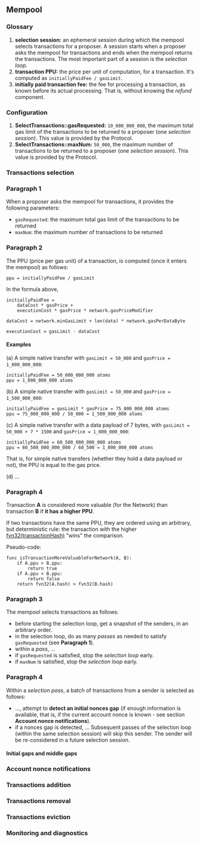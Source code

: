 ## Mempool

### Glossary

1. **selection session:** an ephemeral session during which the mempool selects transactions for a proposer. A session starts when a proposer asks the mempool for transactions and ends when the mempool returns the transactions. The most important part of a session is the _selection loop_.
2. **transaction PPU:** the price per unit of computation, for a transaction. It's computed as `initiallyPaidFee / gasLimit`.
3. **initially paid transaction fee:** the fee for processing a transaction, as known before its actual processing. That is, without knowing the _refund_ component.

### Configuration

1. **SelectTransactions::gasRequested:** `10_000_000_000`, the maximum total gas limit of the transactions to be returned to a proposer (one _selection session_). This value is provided by the Protocol.
2. **SelectTransactions::maxNum:** `50_000`, the maximum number of transactions to be returned to a proposer (one _selection session_). This value is provided by the Protocol.

### Transactions selection

### Paragraph 1

When a proposer asks the mempool for transactions, it provides the following parameters:

 - `gasRequested`: the maximum total gas limit of the transactions to be returned
 - `maxNum`: the maximum number of transactions to be returned

### Paragraph 2

The PPU (price per gas unit) of a transaction, is computed (once it enters the mempool) as follows:

```
ppu = initiallyPaidFee / gasLimit
```

In the formula above, 

```
initiallyPaidFee =
    dataCost * gasPrice +
    executionCost * gasPrice * network.gasPriceModifier

dataCost = network.minGasLimit + len(data) * network.gasPerDataByte

executionCost = gasLimit - dataCost
```

#### Examples

(a) A simple native transfer with `gasLimit = 50_000` and `gasPrice = 1_000_000_000`:

```
initiallyPaidFee = 50_000_000_000 atoms
ppu = 1_000_000_000 atoms
```

(b) A simple native transfer with `gasLimit = 50_000` and `gasPrice = 1_500_000_000`:

```
initiallyPaidFee = gasLimit * gasPrice = 75_000_000_000 atoms
ppu = 75_000_000_000 / 50_000 = 1_500_000_000 atoms
```

(c) A simple native transfer with a data payload of 7 bytes, with `gasLimit = 50_000 + 7 * 1500` and `gasPrice = 1_000_000_000`:

```
initiallyPaidFee = 60_500_000_000_000 atoms
ppu = 60_500_000_000_000 / 60_500 = 1_000_000_000 atoms
```

That is, for simple native transfers (whether they hold a data payload or not), the PPU is equal to the gas price.

(d) ...

### Paragraph 4

Transaction **A** is considered more valuable (for the Network) than transaction **B** if **it has a higher PPU**.

If two transactions have the same PPU, they are ordered using an arbitrary, but deterministic rule: the transaction with the higher [fvn32(transactionHash)](https://en.wikipedia.org/wiki/Fowler%E2%80%93Noll%E2%80%93Vo_hash_function) "wins" the comparison.

Pseudo-code:

```
func isTransactionMoreValuableForNetwork(A, B):
    if A.ppu > B.ppu:
        return true
    if A.ppu < B.ppu:
        return false
    return fvn32(A.hash) > fvn32(B.hash)
```

### Paragraph 3

The mempool selects transactions as follows:
 - before starting the selection loop, get a snapshot of the senders, in an arbitrary order.
 - in the selection loop, do as many _passes_ as needed to satisfy `gasRequested` (see **Paragraph 1**).
 - within a _pass_, ...
 - if `gasRequested` is satisfied, stop the _selection loop_ early.
 - if `maxNum` is satisfied, stop the _selection loop_ early.

### Paragraph 4

Within a _selection pass_, a batch of transactions from a sender is selected as follows:
 - ..., attempt to **detect an initial nonces gap** (if enough information is available, that is, if the current account nonce is known - see section **Account nonce notifications**).
 - if a nonces gap is detected, ... Subsequent passes of the selection loop (within the same selection session) will skip this sender. The sender will be re-considered in a future selection session.

#### Initial gaps and middle gaps

### Account nonce notifications

### Transactions addition

### Transactions removal

### Transactions eviction

### Monitoring and diagnostics

